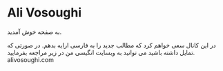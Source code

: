# Ali Vosoughi
به صفحه خوش آمدید. 

در این کانال سعی خواهم کرد که مطالب جدید را به فارسی ارایه بدهم. 
در صورتی که تمایل داشته باشید می توانید به وبسایت انگیسی من در زیر مراجعه بفرمایید. 
alivosoughi.com
